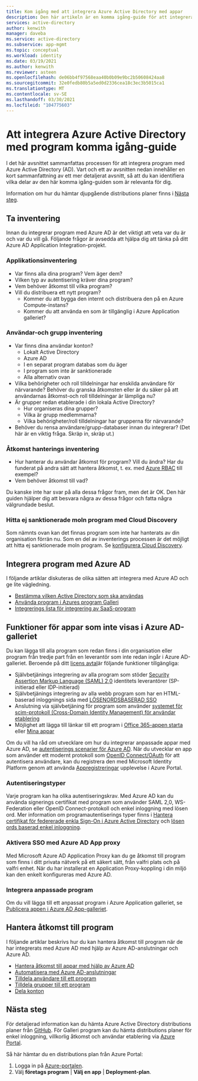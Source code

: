 ```yaml
---
title: Kom igång med att integrera Azure Active Directory med appar
description: Den här artikeln är en komma igång-guide för att integrera Azure Active Directory (AD) med lokala program och moln program.
services: active-directory
author: kenwith
manager: daveba
ms.service: active-directory
ms.subservice: app-mgmt
ms.topic: conceptual
ms.workload: identity
ms.date: 03/19/2021
ms.author: kenwith
ms.reviewer: asteen
ms.openlocfilehash: de06bb4f97568eaa40b0b09e9bc2b50608424aa8
ms.sourcegitcommit: 32e0fedb80b5a5ed0d2336cea18c3ec3b5015ca1
ms.translationtype: MT
ms.contentlocale: sv-SE
ms.lasthandoff: 03/30/2021
ms.locfileid: "104775603"
---
```

# <a name="integrating-azure-active-directory-with-applications-getting-started-guide"></a>Att integrera Azure Active Directory med program komma igång-guide

I det här avsnittet sammanfattas processen för att integrera program med Azure Active Directory (AD). Vart och ett av avsnitten nedan innehåller en kort sammanfattning av ett mer detaljerat avsnitt, så att du kan identifiera vilka delar av den här komma igång-guiden som är relevanta för dig.

Information om hur du hämtar djupgående distributions planer finns i [Nästa steg](#next-steps).

## <a name="take-inventory"></a>Ta inventering
Innan du integrerar program med Azure AD är det viktigt att veta var du är och var du vill gå.  Följande frågor är avsedda att hjälpa dig att tänka på ditt Azure AD Application Integration-projekt.

### <a name="application-inventory"></a>Applikationsinventering
* Var finns alla dina program? Vem äger dem?
* Vilken typ av autentisering kräver dina program?
* Vem behöver åtkomst till vilka program?
* Vill du distribuera ett nytt program?
  * Kommer du att bygga den internt och distribuera den på en Azure Compute-instans?
  * Kommer du att använda en som är tillgänglig i Azure Application galleriet?

### <a name="user-and-group-inventory"></a>Användar-och grupp inventering
* Var finns dina användar konton?
  * Lokalt Active Directory
  * Azure AD
  * I en separat program databas som du äger
  * I program som inte är sanktionerade
  * Alla alternativ ovan
* Vilka behörigheter och roll tilldelningar har enskilda användare för närvarande? Behöver du granska åtkomsten eller är du säker på att användarnas åtkomst-och roll tilldelningar är lämpliga nu?
* Är grupper redan etablerade i din lokala Active Directory?
  * Hur organiseras dina grupper?
  * Vilka är grupp medlemmarna?
  * Vilka behörigheter/roll tilldelningar har grupperna för närvarande?
* Behöver du rensa användare/grupp-databaser innan du integrerar?  (Det här är en viktig fråga. Skräp in, skräp ut.)

### <a name="access-management-inventory"></a>Åtkomst hanterings inventering
* Hur hanterar du användar åtkomst för program? Vill du ändra?  Har du funderat på andra sätt att hantera åtkomst, t. ex. med [Azure RBAC](../../role-based-access-control/role-assignments-portal.md) till exempel?
* Vem behöver åtkomst till vad?

Du kanske inte har svar på alla dessa frågor fram, men det är OK.  Den här guiden hjälper dig att besvara några av dessa frågor och fatta några välgrundade beslut.

### <a name="find-unsanctioned-cloud-applications-with-cloud-discovery"></a>Hitta ej sanktionerade moln program med Cloud Discovery

Som nämnts ovan kan det finnas program som inte har hanterats av din organisation förrän nu.  Som en del av inventerings processen är det möjligt att hitta ej sanktionerade moln program. Se [konfigurera Cloud Discovery](/cloud-app-security/set-up-cloud-discovery).

## <a name="integrating-applications-with-azure-ad"></a>Integrera program med Azure AD
I följande artiklar diskuteras de olika sätten att integrera med Azure AD och ge lite vägledning.

* [Bestämma vilken Active Directory som ska användas](../fundamentals/active-directory-whatis.md)
* [Använda program i Azures program Galleri](what-is-single-sign-on.md)
* [Integrerings lista för integrering av SaaS-program](../saas-apps/tutorial-list.md)

## <a name="capabilities-for-apps-not-listed-in-the-azure-ad-gallery"></a>Funktioner för appar som inte visas i Azure AD-galleriet

Du kan lägga till alla program som redan finns i din organisation eller program från tredje part från en leverantör som inte redan ingår i Azure AD-galleriet. Beroende på ditt [licens avtal](https://azure.microsoft.com/pricing/details/active-directory/)är följande funktioner tillgängliga:

- Självbetjänings integrering av alla program som stöder [Security Assertion Markup Language (SAML) 2,0](https://wikipedia.org/wiki/SAML_2.0) identitets leverantörer (SP-initierad eller IDP-initierad)
- Självbetjänings integrering av alla webb program som har en HTML-baserad inloggnings sida med [LÖSENORDSBASERAD SSO](sso-options.md#password-based-sso)
- Anslutning via självbetjäning för program som använder [systemet för scim-protokoll (Cross-Domain Identity Management) för användar etablering](../app-provisioning/use-scim-to-provision-users-and-groups.md)
- Möjlighet att lägga till länkar till ett program i [Office 365-appen starta](https://www.microsoft.com/microsoft-365/blog/2014/10/16/organize-office-365-new-app-launcher-2/) eller [Mina appar](sso-options.md#linked-sign-on)

Om du vill ha råd om utvecklare om hur du integrerar anpassade appar med Azure AD, se [autentiserings scenarier för Azure AD](../develop/authentication-vs-authorization.md). När du utvecklar en app som använder ett modernt protokoll som [OpenID Connect/OAuth](../develop/active-directory-v2-protocols.md) för att autentisera användare, kan du registrera den med Microsoft Identity Platform genom att använda [Appregistreringar](../develop/quickstart-register-app.md) upplevelse i Azure Portal.

### <a name="authentication-types"></a>Autentiseringstyper
Varje program kan ha olika autentiseringskrav. Med Azure AD kan du använda signerings certifikat med program som använder SAML 2,0, WS-Federation eller OpenID Connect-protokoll och enkel inloggning med lösen ord. Mer information om programautentiserings typer finns i [Hantera certifikat för federerade enkla Sign-On i Azure Active Directory](manage-certificates-for-federated-single-sign-on.md) och [lösen ords baserad enkel inloggning](what-is-single-sign-on.md).

### <a name="enabling-sso-with-azure-ad-app-proxy"></a>Aktivera SSO med Azure AD App proxy
Med Microsoft Azure AD Application Proxy kan du ge åtkomst till program som finns i ditt privata nätverk på ett säkert sätt, från valfri plats och på valfri enhet. När du har installerat en Application Proxy-koppling i din miljö kan den enkelt konfigureras med Azure AD.

### <a name="integrating-custom-applications"></a>Integrera anpassade program
Om du vill lägga till ett anpassat program i Azure Application galleriet, se [Publicera appen i Azure AD App-galleriet](../develop/v2-howto-app-gallery-listing.md).

## <a name="managing-access-to-applications"></a>Hantera åtkomst till program
I följande artiklar beskrivs hur du kan hantera åtkomst till program när de har integrerats med Azure AD med hjälp av Azure AD-anslutningar och Azure AD.

* [Hantera åtkomst till appar med hjälp av Azure AD](what-is-access-management.md)
* [Automatisera med Azure AD-anslutningar](../app-provisioning/user-provisioning.md)
* [Tilldela användare till ett program](./assign-user-or-group-access-portal.md)
* [Tilldela grupper till ett program](./assign-user-or-group-access-portal.md)
* [Dela konton](../enterprise-users/users-sharing-accounts.md)

## <a name="next-steps"></a>Nästa steg
För detaljerad information kan du hämta Azure Active Directory distributions planer från [GitHub](../fundamentals/active-directory-deployment-plans.md). För Galleri program kan du hämta distributions planer för enkel inloggning, villkorlig åtkomst och användar etablering via [Azure Portal](https://portal.azure.com).

Så här hämtar du en distributions plan från Azure Portal:

1. Logga in på [Azure-portalen](https://portal.azure.com).
2. Välj **företags program**  |  **Välj en app**  |  **Deployment-plan**.
